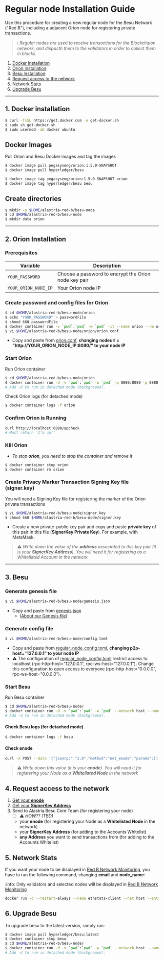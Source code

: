 # Regular node Installation Guide

Use this procedure for creating a new regular node for the Besu Network ("Red B"), including a adjacent Orion node for registering private transactions.

> :information_source: *Regular nodes are used to receive transactions for the Blockchaion network, and dispacth them to the validators in order to collect them in blocks.*



1. [Docker Installation](#docker)
2. [Orion Installation](#orion)
3. [Besu Installation](#besu)
4. [Request access to the network](#access)
5. [Network Stats](#stats)
6. [Upgrade Besu](#upgrade-besu)

---



## <a name="docker"></a>1. Docker installation

```sh
$ curl -fsSL https://get.docker.com -o get-docker.sh
$ sudo sh get-docker.sh
$ sudo usermod -aG docker ubuntu
```

## Docker Images

Pull Orion and Besu Docker images and tag the images

```sh
$ docker image pull pegasyseng/orion:1.5.0-SNAPSHOT
$ docker image pull hyperledger/besu

$ docker image tag pegasyseng/orion:1.5.0-SNAPSHOT orion
$ docker image tag hyperledger/besu besu
```


## Create directories

```sh
$ mkdir -p $HOME/alastria-red-b/besu-node
$ cd $HOME/alastria-red-b/besu-node
$ mkdir data orion
```

---

## <a name="orion"></a>2. Orion Installation


### Prerequisites

Variable | Description
-------- | ------------
`YOUR_PASSWORD` | Choose a password to encrypt the Orion node key pair
`YOUR_ORION_NODE_IP` | Your Orion node IP




### Create password and config files for Orion
```sh
$ cd $HOME/alastria-red-b/besu-node/orion
$ echo "YOUR_PASSWORD" > passwordFile
$ chmod 660 passwordFile
$ docker container run -v `pwd`:`pwd` -w `pwd` -it --name orion --rm orion -g nodekey
$ vi $HOME/alastria-red-b/besu-node/orion/orion.conf
```

* Copy and paste from [orion.conf](../configs/orion.conf), **changing nodeurl = "http://YOUR_ORION_NODE_IP:8080/" to your node IP**


<!--```toml
nodeurl = "http://YOUR_ORION_NODE_IP:8080/" # URL advertised to Orion nodes. Required
nodeport = 8080 # Port on which to listen for Orion nodes. Required
nodenetworkinterface = "0.0.0.0" # Host on which to listen for Orion nodes
clienturl = "http://127.0.0.1:8888" # URL advertised to Ethereum clients
clientport = 8888 # Port on which to listen for Ethereum clients
clientnetworkinterface = "0.0.0.0" # Host on which to listen for Ethereum clients 	
publickeys = ["nodekey.pub"] # List of files containing public keys hosted by node
privatekeys = ["nodekey.key"] # List of files containing private keys hosted by node (corresponding order to public keys)
passwords = "passwordFile" # File containing passwords to unlock privatekeys. Include an empty line for keys that are not locked.
othernodes = ["http://18.202.38.195:8080/", "http://52.16.154.220:8080/", "http://158.176.139.92:8080/", "http://5.153.57.78:8080/"] # Bootnodes for Orion network
tls = "off" # TLS status options
```-->



### Start Orion

Run Orion container

```sh
$ cd $HOME/alastria-red-b/besu-node/orion
$ docker container run -d -v `pwd`:`pwd` -w `pwd` -p 8080:8080 -p 8888:8888 --name orion orion orion.conf
# Add -d to run in detached mode (background).
```

Check Orion logs (for detached mode)

```sh
$ docker container logs -f orion
```

<!--Expose the ports you specified in file __orion.conf__ (make sure you have those ports open in your instance)
To stop __orion__, you need to kill the container and, if you need, remove it (Although, if you append the flag --rm to the docker container run command, it deletes the container once it is killed). In this case:-->

### Confirm Orion is Running

```sh
curl http://localhost:8888/upcheck
# Must return 'I'm up!'
```

### Kill Orion

* _To stop __orion__, you need to stop the container and remove it_

```sh
$ docker container stop orion
$ docker container rm orion
```




### <a name="signer_key"></a>Create Privacy Marker Transaction Signing Key file (signer.key)

 
You will need a Signing Key file for registering the marker of the Orion private transactions 

```sh
$ vi $HOME/alastria-red-b/besu-node/signer.key
$ chmod 660 $HOME/alastria-red-b/besu-node/signer.key
```
* Create a new private-public key pair and copy and paste **private key** of this pair in this file (**SignerKey Private Key**). For example, with MetaMask.

> :warning: *Write down the value of the **address** associated to this key pair (it is your **SignerKey Address**). You will need it for registering as a Whitelisted Account in the network*

---

## <a name="besu"></a>3. Besu


### Generate genesis file

```sh
$ vi $HOME/alastria-red-b/besu-node/genesis.json
```

* Copy and paste from [genesis.json](../configs/genesis.json)
  * ([About our Genesis file](about-genesis-file.md))

### Generate config file

```sh
$ vi $HOME/alastria-red-b/besu-node/config.toml
```
* Copy and paste from [regular_node_config.toml](../configs/regular_node_config.toml), **changing p2p-host="127.0.0.1" to your node IP**
* :warning: The configuration of [regular_node_config.toml](../configs/regular_node_config.toml) restrict access to localhost (rpc-http-host="127.0.0.1", rpc-ws-host="127.0.0.1"). Change this configuration to open access to everyone (rpc-http-host="0.0.0.0", rpc-ws-host="0.0.0.0").


### Start Besu

Run Besu container

```sh
$ cd $HOME/alastria-red-b/besu-node/
$ docker container run -d -v `pwd`:`pwd` -w `pwd` --network host --name besu besu --config-file="config.toml"
# Add -d to run in detached mode (background).
```

#### Check Besu logs (for detached mode)

```sh
$ docker container logs -f besu
```

#### <a name="enode"></a>Check enode
```sh
curl -X POST --data '{"jsonrpc":"2.0","method":"net_enode","params":[],"id":1}' http://127.0.0.1:8545
```

> :warning: *Write down this value (it is your **enode**). You will need it for registering your Node as a **Whitelisted Node** in the network*


## <a name="access"></a>4. Request access to the network

1. [Get your **enode**](#enode)
2. [Get your **SignerKey Address**](#signer_key)
2. Send to Alastria Besu Core Team (for registering your node)
   - [ ] :warning: _HOW?? (TBD)_
   - your **enode** (for registering your Node as a **Whitelisted Node** in the network)
   - your **SignerKey Address** (for adding to the Accounts Whitelist)
   - **any Address** you want to send transactions from (for adding to the Accounts Whitelist)


## <a name="stats"></a>5. Network Stats

If you want your node to be displayed in [Red B Network Monitoring](http://52.48.45.179), you have to run the following command, changing __email__ and __node_name__:

:info: Only validators and selected nodes will be displayed in [Red B Network Monitoring](http://52.48.45.179)

```sh
docker run -d --restart=always --name ethstats-client --net host --entrypoint "./bin/ethstats-cli.js" alethio/ethstats-cli --register --account-email <email> --node-name <node_name> --server-url http://52.48.45.179:3000 --client-url ws://127.0.0.1:8546
```


## 6. Upgrade Besu

To upgrade besu to the latest version, simply run: 

```sh
$ docker image pull hyperledger/besu:latest
$ docker container stop besu
$ cd $HOME/alastria-red-b/besu-node/
$ docker container run -d -v `pwd`:`pwd` -w `pwd` --network host --name besu besu --config-file="config.toml"
# Add -d to run in detached mode (background).
```